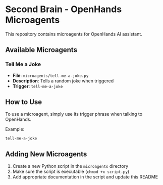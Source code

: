 # Second Brain - OpenHands Microagents

This repository contains microagents for OpenHands AI assistant.

## Available Microagents

### Tell Me a Joke
- **File**: `microagents/tell-me-a-joke.py`
- **Description**: Tells a random joke when triggered
- **Trigger**: `tell-me-a-joke`

## How to Use

To use a microagent, simply use its trigger phrase when talking to OpenHands.

Example:
```
tell-me-a-joke
```

## Adding New Microagents

1. Create a new Python script in the `microagents` directory
2. Make sure the script is executable (`chmod +x script.py`)
3. Add appropriate documentation in the script and update this README
